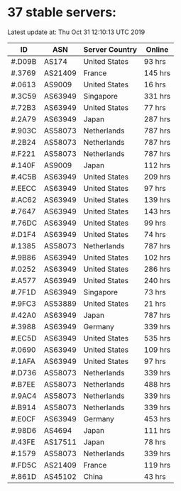 # 37 stable servers:

Latest update at: Thu Oct 31 12:10:13 UTC 2019

| ID | ASN | Server Country | Online |
| -- | --- | -------------- | ------ |
| #.D09B | AS174 | United States | 93 hrs |
| #.3769 | AS21409 | France | 145 hrs |
| #.0613 | AS9009 | United States | 16 hrs |
| #.3C59 | AS63949 | Singapore | 331 hrs |
| #.72B3 | AS63949 | United States | 77 hrs |
| #.2A79 | AS63949 | Japan | 287 hrs |
| #.903C | AS58073 | Netherlands | 787 hrs |
| #.2B24 | AS58073 | Netherlands | 787 hrs |
| #.F221 | AS58073 | Netherlands | 787 hrs |
| #.140F | AS9009 | Japan | 112 hrs |
| #.4C5B | AS63949 | United States | 209 hrs |
| #.EECC | AS63949 | United States | 97 hrs |
| #.AC62 | AS63949 | United States | 139 hrs |
| #.7647 | AS63949 | United States | 143 hrs |
| #.76DC | AS63949 | United States | 99 hrs |
| #.D1F4 | AS63949 | United States | 74 hrs |
| #.1385 | AS58073 | Netherlands | 787 hrs |
| #.9B86 | AS63949 | United States | 102 hrs |
| #.0252 | AS63949 | United States | 286 hrs |
| #.A577 | AS63949 | United States | 240 hrs |
| #.7F1D | AS63949 | Singapore | 73 hrs |
| #.9FC3 | AS53889 | United States | 21 hrs |
| #.42A0 | AS63949 | Japan | 787 hrs |
| #.3988 | AS63949 | Germany | 339 hrs |
| #.EC5D | AS63949 | United States | 535 hrs |
| #.0690 | AS63949 | United States | 109 hrs |
| #.1AFA | AS63949 | United States | 97 hrs |
| #.D736 | AS58073 | Netherlands | 339 hrs |
| #.B7EE | AS58073 | Netherlands | 488 hrs |
| #.9AC4 | AS58073 | Netherlands | 339 hrs |
| #.B914 | AS58073 | Netherlands | 339 hrs |
| #.E0CF | AS63949 | Germany | 453 hrs |
| #.98D6 | AS4694 | Japan | 111 hrs |
| #.43FE | AS17511 | Japan | 78 hrs |
| #.1579 | AS58073 | Netherlands | 339 hrs |
| #.FD5C | AS21409 | France | 119 hrs |
| #.861D | AS45102 | China | 43 hrs |

